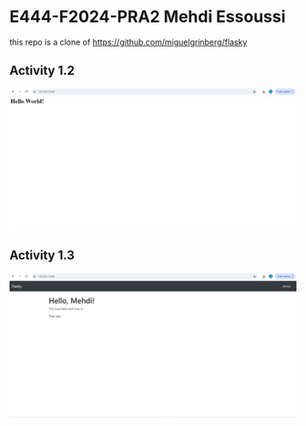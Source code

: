 # E444-F2024-PRA2    Mehdi Essoussi
this repo is a clone of 
https://github.com/miguelgrinberg/flasky


## Activity 1.2
<p align="center"> 
  <kbd>
    <img src="./images/Screenshot 2024-09-23 172538.png">
  </a>
  </kbd>
</p>

## Activity 1.3
<p align="center"> 
  <kbd>
    <img src="./images/Screenshot 2024-09-23 181751.png">
  </a>
  </kbd>
</p>